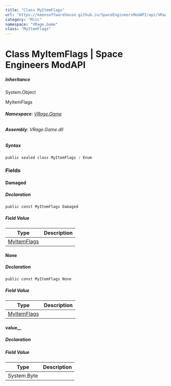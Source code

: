 ```yaml
---
title: "Class MyItemFlags"
url: "https://keensoftwarehouse.github.io/SpaceEngineersModAPI/api/VRage.Game.MyItemFlags.html"
category: "Misc"
namespace: "VRage.Game"
class: "MyItemFlags"
---
```


# Class MyItemFlags | Space Engineers ModAPI

##### Inheritance

System.Object

MyItemFlags

###### **Namespace**: [VRage.Game](https://keensoftwarehouse.github.io/SpaceEngineersModAPI/api/VRage.Game.html)

###### **Assembly**: VRage.Game.dll

##### Syntax

```
public sealed class MyItemFlags : Enum
```

### Fields

#### Damaged

##### Declaration

```
public const MyItemFlags Damaged
```

##### Field Value

| Type | Description |
| --- | --- |
| [MyItemFlags](https://keensoftwarehouse.github.io/SpaceEngineersModAPI/api/VRage.Game.MyItemFlags.html) |     |

#### None

##### Declaration

```
public const MyItemFlags None
```

##### Field Value

| Type | Description |
| --- | --- |
| [MyItemFlags](https://keensoftwarehouse.github.io/SpaceEngineersModAPI/api/VRage.Game.MyItemFlags.html) |     |

#### value\_\_

##### Declaration

##### Field Value

| Type | Description |
| --- | --- |
| System.Byte |     |